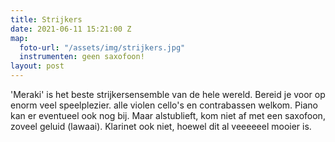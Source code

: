 ```yaml
---
title: Strijkers
date: 2021-06-11 15:21:00 Z
map:
  foto-url: "/assets/img/strijkers.jpg"
  instrumenten: geen saxofoon!
layout: post
---
```


\'Meraki' is het beste strijkersensemble van de hele wereld. Bereid je voor op enorm veel speelplezier. alle violen cello's en contrabassen welkom. Piano kan er eventueel ook nog bij. Maar alstublieft, kom niet af met een saxofoon, zoveel geluid (lawaai). Klarinet ook niet, hoewel dit al veeeeeel mooier is.